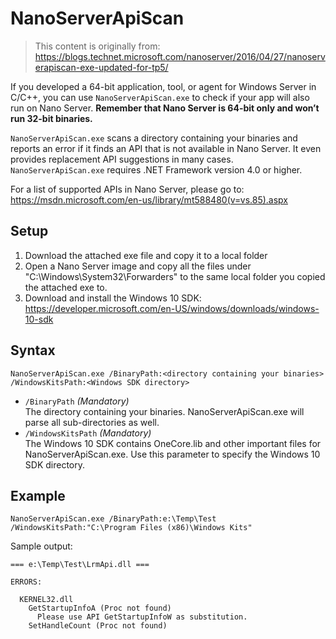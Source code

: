 # NanoServerApiScan

> This content is originally from: https://blogs.technet.microsoft.com/nanoserver/2016/04/27/nanoserverapiscan-exe-updated-for-tp5/

If you developed a 64-bit application, tool, or agent for Windows Server in C/C++, you can use `NanoServerApiScan.exe` to check if your app will also run on Nano Server. **Remember that Nano Server is 64-bit only and won’t run 32-bit binaries.**

`NanoServerApiScan.exe` scans a directory containing your binaries and reports an error if it finds an API that is not available in Nano Server. It even provides replacement API suggestions in many cases. `NanoServerApiScan.exe` requires .NET Framework version 4.0 or higher.

For a list of supported APIs in Nano Server, please go to: https://msdn.microsoft.com/en-us/library/mt588480(v=vs.85).aspx

## Setup

1. Download the attached exe file and copy it to a local folder
2. Open a Nano Server image and copy all the files under "C:\Windows\System32\Forwarders" to the same local folder you copied the attached exe to.
3. Download and install the Windows 10 SDK: https://developer.microsoft.com/en-US/windows/downloads/windows-10-sdk

## Syntax

```
NanoServerApiScan.exe /BinaryPath:<directory containing your binaries> /WindowsKitsPath:<Windows SDK directory>
```

- `/BinaryPath` _(Mandatory)_  
  The directory containing your binaries. NanoServerApiScan.exe will parse all sub-directories as well.
- `/WindowsKitsPath` _(Mandatory)_  
  The Windows 10 SDK contains OneCore.lib and other important files for NanoServerApiScan.exe. Use this parameter to specify the Windows 10 SDK directory.

## Example

```
NanoServerApiScan.exe /BinaryPath:e:\Temp\Test /WindowsKitsPath:"C:\Program Files (x86)\Windows Kits"
```

Sample output:

```
=== e:\Temp\Test\LrmApi.dll ===

ERRORS:

  KERNEL32.dll
    GetStartupInfoA (Proc not found)
      Please use API GetStartupInfoW as substitution.
    SetHandleCount (Proc not found)
```
